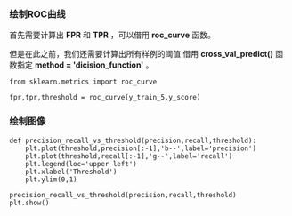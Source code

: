 ### 绘制ROC曲线

首先需要计算出 __FPR__ 和 __TPR__ ，可以借用 __roc_curve__ 函数。

但是在此之前，我们还需要计算出所有样例的阈值 借用 __cross_val_predict()__ 函数指定 __method = 'dicision_function'__ 。

    from sklearn.metrics import roc_curve

    fpr,tpr,threshold = roc_curve(y_train_5,y_score)


### 绘制图像

    def precision_recall_vs_threshold(precision,recall,threshold):
        plt.plot(threshold,precision[:-1],'b--',label='precision')
        plt.plot(threshold,recall[:-1],'g--',label='recall')
        plt.legend(loc='upper left')
        plt.xlabel('Threshold')
        plt.ylim(0,1)

    precision_recall_vs_threshold(precision,recall,threshold)
    plt.show()


